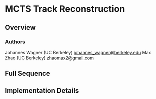# MCTS Track Reconstruction
## Overview
### Authors
Johannes Wagner (UC Berkeley) <johannes_wagner@berkeley.edu>
Max Zhao (UC Berkeley) <zhaomax2@gmail.com>
## Full Sequence
## Implementation Details
